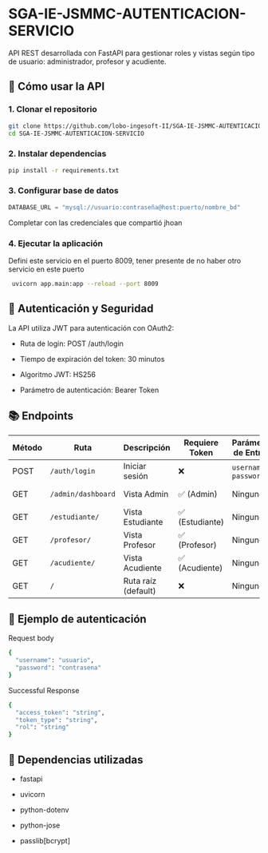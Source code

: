 # SGA-IE-JSMMC-AUTENTICACION-SERVICIO
API REST desarrollada con FastAPI para gestionar roles y vistas según tipo de usuario: administrador, profesor y acudiente.

## 🚀 Cómo usar la API
### 1. Clonar el repositorio

```bash
git clone https://github.com/lobo-ingesoft-II/SGA-IE-JSMMC-AUTENTICACION-SERVICIO.git
cd SGA-IE-JSMMC-AUTENTICACION-SERVICIO
```
### 2. Instalar dependencias
```bash
pip install -r requirements.txt
```
### 3. Configurar base de datos
```python
DATABASE_URL = "mysql://usuario:contraseña@host:puerto/nombre_bd"
```
Completar con las credenciales que compartió jhoan 

### 4. Ejecutar la aplicación
Defini este servicio en el puerto 8009, tener presente de no haber otro servicio en este puerto
```bash
 uvicorn app.main:app --reload --port 8009
```
## 🔐 Autenticación y Seguridad
La API utiliza JWT para autenticación con OAuth2:

- Ruta de login: POST /auth/login

- Tiempo de expiración del token: 30 minutos

- Algoritmo JWT: HS256

- Parámetro de autenticación: Bearer Token

## 📚 Endpoints

| Método | Ruta                | Descripción         | Requiere Token     | Parámetros de Entrada | Respuesta de Salida       |
|--------|---------------------|---------------------|---------------------|------------------------|----------------------------|
| POST   | `/auth/login`       | Iniciar sesión      | ❌                  | `username`, `password` | `access_token` JWT         |
| GET    | `/admin/dashboard`  | Vista Admin         | ✅ (Admin)          | Ninguno                | Mensaje de bienvenida      |
| GET    | `/estudiante/`      | Vista Estudiante    | ✅ (Estudiante)     | Ninguno                | Mensaje de bienvenida      |
| GET    | `/profesor/`        | Vista Profesor      | ✅ (Profesor)       | Ninguno                | Mensaje de bienvenida      |
| GET    | `/acudiente/`       | Vista Acudiente     | ✅ (Acudiente)      | Ninguno                | Mensaje de bienvenida      |
| GET    | `/`                 | Ruta raíz (default) | ❌                  | Ninguno 

## 🧪 Ejemplo de autenticación

Request body
```bash
{
  "username": "usuario",
  "password": "contrasena"
}
```

Successful Response
```bash
{
  "access_token": "string",
  "token_type": "string",
  "rol": "string"
}
```

## 🔧 Dependencias utilizadas
- fastapi

- uvicorn

- python-dotenv

- python-jose

- passlib[bcrypt]

